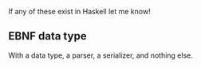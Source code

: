 If any of these exist in Haskell let me know!

## EBNF data type

With a data type, a parser, a serializer, and nothing else.
